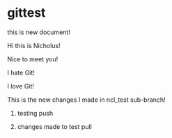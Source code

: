 # gittest

this is new document!

Hi this is Nicholus!

Nice to meet you!

I hate Git!

I love Git!


This is the new changes I made in ncl_test sub-branch!


1. testing push

2. changes made to test pull
